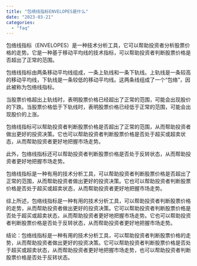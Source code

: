 ```yaml
---
title: "包络线指标ENVELOPES是什么"
date: "2023-03-21"
categories: 
  - "faq"
---
```


包络线指标（ENVELOPES）是一种技术分析工具，它可以帮助投资者分析股票价格的走势。它是一种基于移动平均线的技术指标，可以帮助投资者判断股票价格是否超出了正常的范围。

包络线指标由两条移动平均线组成，一条上轨线和一条下轨线。上轨线是一条较高的移动平均线，下轨线是一条较低的移动平均线。这两条线组成了一个“包络”，因此被称为包络线指标。

当股票价格超出上轨线时，表明股票价格已经超出了正常的范围，可能会出现股价的下跌。当股票价格低于下轨线时，表明股票价格已经低于正常的范围，可能会出现股价的上涨。

包络线指标可以帮助投资者判断股票价格是否超出了正常的范围，从而帮助投资者做出更好的投资决策。它也可以帮助投资者判断股票价格是否处于超买或超卖状态，从而帮助投资者更好地把握市场走势。

此外，包络线指标还可以帮助投资者判断股票价格是否处于反转状态，从而帮助投资者更好地把握市场走势。

包络线指标是一种有用的技术分析工具，可以帮助投资者判断股票价格是否超出了正常的范围，从而帮助投资者做出更好的投资决策。它也可以帮助投资者判断股票价格是否处于超买或超卖状态，从而帮助投资者更好地把握市场走势。

综上所述，包络线指标是一种有用的技术分析工具，可以帮助投资者判断股票价格的走势，从而帮助投资者做出更好的投资决策。它可以帮助投资者判断股票价格是否处于超买或超卖状态，从而帮助投资者更好地把握市场走势。它也可以帮助投资者判断股票价格是否处于反转状态，从而帮助投资者更好地把握市场走势。

结论：包络线指标是一种有用的技术分析工具，可以帮助投资者判断股票价格的走势，从而帮助投资者做出更好的投资决策。它可以帮助投资者判断股票价格是否处于超买或超卖状态，从而帮助投资者更好地把握市场走势，也可以帮助投资者判断股票价格是否处于反转状态。
